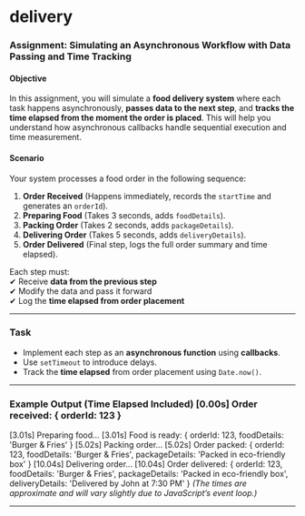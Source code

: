 # delivery
### **Assignment: Simulating an Asynchronous Workflow with Data Passing and Time Tracking**  

#### **Objective**  
In this assignment, you will simulate a **food delivery system** where each task happens asynchronously, **passes data to the next step**, and **tracks the time elapsed from the moment the order is placed**. This will help you understand how asynchronous callbacks handle sequential execution and time measurement.  

#### **Scenario**  
Your system processes a food order in the following sequence:  

1. **Order Received** (Happens immediately, records the `startTime` and generates an `orderId`).  
2. **Preparing Food** (Takes 3 seconds, adds `foodDetails`).  
3. **Packing Order** (Takes 2 seconds, adds `packageDetails`).  
4. **Delivering Order** (Takes 5 seconds, adds `deliveryDetails`).  
5. **Order Delivered** (Final step, logs the full order summary and time elapsed).  

Each step must:  
✔ Receive **data from the previous step**  
✔ Modify the data and pass it forward  
✔ Log the **time elapsed from order placement**  

---

### **Task**  
- Implement each step as an **asynchronous function** using **callbacks**.  
- Use `setTimeout` to introduce delays.  
- Track the **time elapsed** from order placement using `Date.now()`.  

---

### **Example Output (Time Elapsed Included)**  [0.00s] Order received: { orderId: 123 }
[3.01s] Preparing food...
[3.01s] Food is ready: { orderId: 123, foodDetails: 'Burger & Fries' }
[5.02s] Packing order...
[5.02s] Order packed: { orderId: 123, foodDetails: 'Burger & Fries', packageDetails: 'Packed in eco-friendly box' }
[10.04s] Delivering order...
[10.04s] Order delivered: { orderId: 123, foodDetails: 'Burger & Fries', packageDetails: 'Packed in eco-friendly box', deliveryDetails: 'Delivered by John at 7:30 PM' }
*(The times are approximate and will vary slightly due to JavaScript’s event loop.)*  

---
